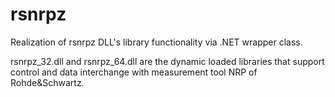 # rsnrpz
Realization of rsnrpz DLL's library functionality via .NET wrapper class. 

rsnrpz_32.dll and rsnrpz_64.dll are the dynamic loaded libraries that support control and data interchange with measurement tool NRP of Rohde&Schwartz.
